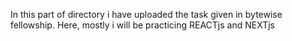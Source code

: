 In this part of directory i have uploaded the task given in bytewise fellowship. 
Here, mostly i will be practicing REACTjs and NEXTjs
